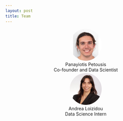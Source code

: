 ```yaml
---
layout: post
title: Team
---
```



<div style="display: flex; justify-content: space-between;">

  <figure style="flex: 1; text-align: center; margin: 1px;">
    <img alt="Panayiotis Petousis" src="/assets/images/1600714269180.jpg" style="width: 100px; height: 100px; border-radius: 50%;" />
    <figcaption>
      Panayiotis Petousis<br>
      Co-founder and Data Scientist
    </figcaption>
  </figure>

</div>

<div style="display: flex; justify-content: space-between;">

  <figure style="flex: 1; text-align: center; margin: 1px;">
    <img alt="Andrea Loizidou" src="/assets/images/1736606814196.jpg" style="width: 100px; height: 100px; border-radius: 50%;" />
    <figcaption>
      Andrea Loizidou<br>
      Data Science Intern
    </figcaption>
  </figure>

</div>


